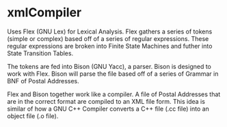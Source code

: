 # xmlCompiler

Uses Flex (GNU Lex) for Lexical Analysis. Flex gathers a series of tokens (simple or
complex) based off of a series of regular expressions. These regular expressions are
broken into Finite State Machines and futher into State Transition Tables.

The tokens are fed into Bison (GNU Yacc), a parser. Bison is designed to work with Flex.
Bison will parse the file based off of a series of Grammar in BNF of Postal Addresses.

Flex and Bison together work like a compiler. A file of Postal Addresses that are in the
correct format are compiled to an XML file form. This idea is similar of how a GNU C++
Compiler converts a C++ file (.cc file) into an object file (.o file).
